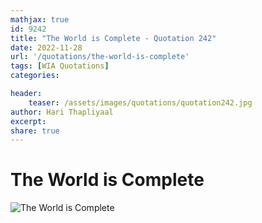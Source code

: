```yaml
---
mathjax: true
id: 9242
title: "The World is Complete - Quotation 242"
date: 2022-11-28
url: '/quotations/the-world-is-complete'
tags: [WIA Quotations] 
categories: 

header:
    teaser: /assets/images/quotations/quotation242.jpg
author: Hari Thapliyaal 
excerpt:
share: true 
---
```


# The World is Complete

![The World is Complete](/assets/images/quotations/quotation242.jpg)

